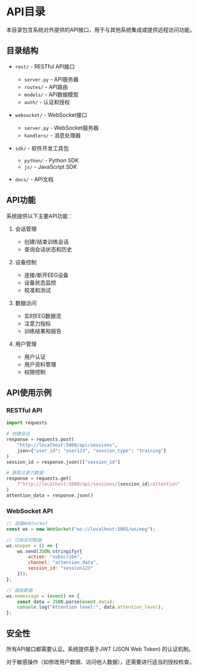 # API目录

本目录包含系统对外提供的API接口，用于与其他系统集成或提供远程访问功能。

## 目录结构

- `rest/` - RESTful API接口
  - `server.py` - API服务器
  - `routes/` - API路由
  - `models/` - API数据模型
  - `auth/` - 认证和授权
  
- `websocket/` - WebSocket接口
  - `server.py` - WebSocket服务器
  - `handlers/` - 消息处理器
  
- `sdk/` - 软件开发工具包
  - `python/` - Python SDK
  - `js/` - JavaScript SDK
  
- `docs/` - API文档

## API功能

系统提供以下主要API功能：

1. 会话管理
   - 创建/结束训练会话
   - 查询会话状态和历史

2. 设备控制
   - 连接/断开EEG设备
   - 设备状态监控
   - 校准和测试

3. 数据访问
   - 实时EEG数据流
   - 注意力指标
   - 训练结果和报告

4. 用户管理
   - 用户认证
   - 用户资料管理
   - 权限控制

## API使用示例

### RESTful API

```python
import requests

# 创建会话
response = requests.post(
    "http://localhost:5000/api/sessions",
    json={"user_id": "user123", "session_type": "training"}
)
session_id = response.json()["session_id"]

# 获取注意力数据
response = requests.get(
    f"http://localhost:5000/api/sessions/{session_id}/attention"
)
attention_data = response.json()
```

### WebSocket API

```javascript
// 连接WebSocket
const ws = new WebSocket("ws://localhost:5001/ws/eeg");

// 订阅实时数据
ws.onopen = () => {
    ws.send(JSON.stringify({
        action: "subscribe",
        channel: "attention_data",
        session_id: "session123"
    }));
};

// 接收数据
ws.onmessage = (event) => {
    const data = JSON.parse(event.data);
    console.log("Attention level:", data.attention_level);
};
```

## 安全性

所有API接口都需要认证。系统提供基于JWT (JSON Web Token) 的认证机制。

对于敏感操作（如修改用户数据、访问他人数据），还需要进行适当的授权检查。 